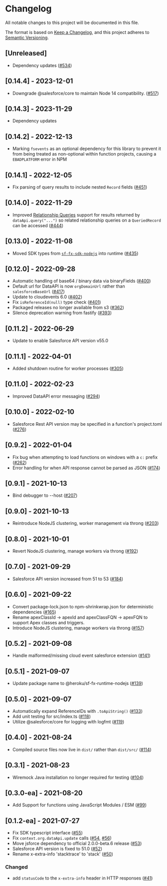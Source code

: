 # Changelog
All notable changes to this project will be documented in this file.

The format is based on [Keep a Changelog](https://keepachangelog.com/en/1.0.0/),
and this project adheres to [Semantic Versioning](https://semver.org/spec/v2.0.0.html).

## [Unreleased]
- Dependency updates ([#534](https://github.com/forcedotcom/sf-fx-runtime-nodejs/pull/534))

## [0.14.4] - 2023-12-01
- Downgrade @salesforce/core to maintain Node 14 compatibility. ([#517](https://github.com/forcedotcom/sf-fx-runtime-nodejs/pull/517))

## [0.14.3] - 2023-11-29
- Dependency updates

## [0.14.2] - 2022-12-13
- Marking `fsevents` as an optional dependency for this library to prevent it from being treated as non-optional
  within function projects, causing a `EBADPLATFORM` error in NPM

## [0.14.1] - 2022-12-05
- Fix parsing of query results to include nested `Record` fields ([#451](https://github.com/forcedotcom/sf-fx-runtime-nodejs/pull/451))

## [0.14.0] - 2022-11-29
- Improved [Relationship Queries](https://developer.salesforce.com/docs/atlas.en-us.soql_sosl.meta/soql_sosl/sforce_api_calls_soql_relationships.htm) support for results returned by `dataApi.query("...")`
  so related relationship queries on a `QueriedRecord` can be accessed ([#444](https://github.com/forcedotcom/sf-fx-runtime-nodejs/pull/444))

## [0.13.0] - 2022-11-08
- Moved SDK types from [`sf-fx-sdk-nodejs`](https://github.com/forcedotcom/sf-fx-sdk-nodejs) into runtime ([#435](https://github.com/forcedotcom/sf-fx-runtime-nodejs/pull/435))

## [0.12.0] - 2022-09-28

- Automatic handling of base64 / binary data via binaryFields ([#400](https://github.com/forcedotcom/sf-fx-runtime-nodejs/pull/400))
- Default url for DataAPI is now `orgDomainUrl` rather than `salesforceBaseUrl` ([#417](https://github.com/forcedotcom/sf-fx-runtime-nodejs/pull/417))
- Update to cloudevents 6.0 ([#402](https://github.com/forcedotcom/sf-fx-runtime-nodejs/pull/402))
- Fix `isReferenceId(null)` type check ([#401](https://github.com/forcedotcom/sf-fx-runtime-nodejs/pull/401))
- Packaged releases no longer available from s3 ([#362](https://github.com/forcedotcom/sf-fx-runtime-nodejs/pull/362))
- Silence deprecation warning from fastify ([#393](https://github.com/forcedotcom/sf-fx-runtime-nodejs/pull/393))

## [0.11.2] - 2022-06-29
- Update to enable Salesforce API version v55.0

## [0.11.1] - 2022-04-01

- Added shutdown routine for worker processes ([#305](https://github.com/forcedotcom/sf-fx-runtime-nodejs/pull/305))

## [0.11.0] - 2022-02-23

- Improved DataAPI error messaging ([#294](https://github.com/forcedotcom/sf-fx-runtime-nodejs/pull/294))

## [0.10.0] - 2022-02-10

- Salesforce Rest API version may be specified in a function's project.toml ([#276](https://github.com/forcedotcom/sf-fx-runtime-nodejs/pull/276))

## [0.9.2] - 2022-01-04

- Fix bug when attempting to load functions on windows with a `c:` prefix ([#262](https://github.com/forcedotcom/sf-fx-runtime-nodejs/pull/262))
- Error handling for when API response cannot be parsed as JSON ([#174](https://github.com/forcedotcom/sf-fx-runtime-nodejs/pull/174))

## [0.9.1] - 2021-10-13

- Bind debugger to --host ([#207](https://github.com/forcedotcom/sf-fx-runtime-nodejs/pull/207))

## [0.9.0] - 2021-10-13

- Reintroduce NodeJS clustering, worker management via throng ([#203](https://github.com/forcedotcom/sf-fx-runtime-nodejs/pull/203))

## [0.8.0] - 2021-10-01

- Revert NodeJS clustering, manage workers via throng ([#192](https://github.com/forcedotcom/sf-fx-runtime-nodejs/pull/192))

## [0.7.0] - 2021-09-29

- Salesforce API version increased from 51 to 53 ([#184](https://github.com/forcedotcom/sf-fx-runtime-nodejs/pull/184))

## [0.6.0] - 2021-09-22

- Convert package-lock.json to npm-shrinkwrap.json for deterministic dependencies ([#165](https://github.com/forcedotcom/sf-fx-runtime-nodejs/pull/165))
- Rename apexClassId -> apexId and apexClassFQN -> apexFQN to support Apex classes and triggers.
- Introduce NodeJS clustering, manage workers via throng ([#157](https://github.com/forcedotcom/sf-fx-runtime-nodejs/pull/157))

## [0.5.2] - 2021-09-08

- Handle malformed/missing cloud event salesforce extension ([#141](https://github.com/forcedotcom/sf-fx-runtime-nodejs/pull/141))

## [0.5.1] - 2021-09-07

- Update package name to @heroku/sf-fx-runtime-nodejs ([#139](https://github.com/forcedotcom/sf-fx-runtime-nodejs/pull/139))

## [0.5.0] - 2021-09-07

- Automatically expand ReferenceIDs with `.toApiString()` ([#133](https://github.com/forcedotcom/sf-fx-runtime-nodejs/pull/133))
- Add unit testing for src/index.ts ([#118](https://github.com/forcedotcom/sf-fx-runtime-nodejs/pull/118))
- Utilize @salesforce/core for logging with logfmt ([#119](https://github.com/forcedotcom/sf-fx-runtime-nodejs/pull/119))

## [0.4.0] - 2021-08-24

- Compiled source files now live in `dist/` rather than `dist/src/`
  ([#114](https://github.com/forcedotcom/sf-fx-runtime-nodejs/pull/114))

## [0.3.1] - 2021-08-23
- Wiremock Java installation no longer required for testing ([#104](https://github.com/forcedotcom/sf-fx-runtime-nodejs/pull/104))

## [0.3.0-ea] - 2021-08-20

- Add Support for functions using JavaScript Modules / ESM ([#99](https://github.com/forcedotcom/sf-fx-runtime-nodejs/pull/99))

## [0.1.2-ea] - 2021-07-27

- Fix SDK typescript interface  ([#55](https://github.com/forcedotcom/sf-fx-runtime-nodejs/pull/55))
- Fix `context.org.dataApi.update` calls ([#54](https://github.com/forcedotcom/sf-fx-runtime-nodejs/pull/54), [#56](https://github.com/forcedotcom/sf-fx-runtime-nodejs/pull/56))
- Move jsforce dependency to official 2.0.0-beta.6 release ([#53](https://github.com/forcedotcom/sf-fx-runtime-nodejs/pull/53))
- Salesforce API version is fixed to 51.0 ([#52](https://github.com/forcedotcom/sf-fx-runtime-nodejs/pull/52))
- Rename x-extra-info 'stacktrace' to 'stack' ([#50](https://github.com/forcedotcom/sf-fx-runtime-nodejs/pull/50))

### Changed
- add `statusCode` to the `x-extra-info` header in HTTP responses ([#41](https://github.com/forcedotcom/sf-fx-runtime-nodejs/pull/41))
